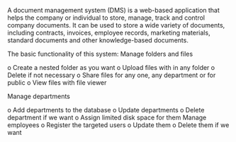 A document management system (DMS) is a web-based application that helps the company or individual to store, manage, track and control company documents. It can be used to store a wide variety of documents, including contracts, invoices, employee records, marketing materials, standard documents and other knowledge-based documents.

The basic functionality of this system:
Manage folders and files

  o	Create a nested folder as you want
  o	Upload files with in any folder
  o	Delete if not necessary
  o	Share files for any one, any department or for public
  o	View files with file viewer
  
Manage departments

o	Add departments to the database
o	Update departments
o	Delete department if we want
o	Assign limited disk space for them
Manage employees
o	Register the targeted users
o	Update them
o	Delete them if we want
